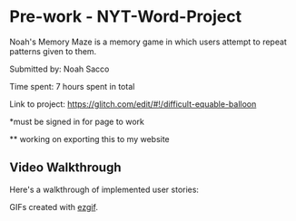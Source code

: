 # Pre-work - NYT-Word-Project

Noah's Memory Maze is a memory game in which users attempt to repeat patterns given to them.

Submitted by: Noah Sacco

Time spent: 7 hours spent in total

Link to project: https://glitch.com/edit/#!/difficult-equable-balloon

*must be signed in for page to work

** working on exporting this to my website


## Video Walkthrough

Here's a walkthrough of implemented user stories:



GIFs created with [ezgif](https://ezgif.com).

